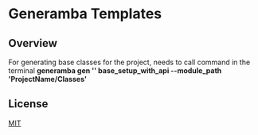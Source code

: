 # Generamba Templates

## Overview

For generating base classes for the project, needs to call command in the terminal **generamba gen '' base_setup_with_api --module_path 'ProjectName/Classes'**

## License
[MIT](https://choosealicense.com/licenses/mit/)



